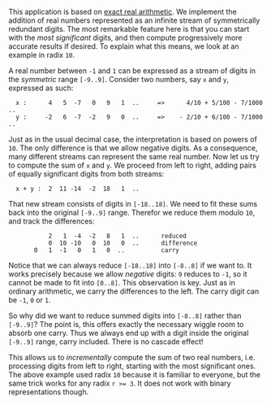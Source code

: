 This application is based on [exact real
arithmetic](https://wiki.haskell.org/Exact_real_arithmetic).  We
implement the addition of real numbers represented as an infinite
stream of symmetrically redundant digits.  The most remarkable feature
here is that you can start with the _most significant_ digits, and
then compute progressively more accurate results if desired.  To
explain what this means, we look at an example in radix `10`.

A real number between `-1` and `1` can be expressed as a stream of
digits in the _symmetric_ range `[-9..9]`.  Consider two numbers, say
`x` and `y`, expressed as such:

```
  x :      4   5  -7   0   9   1  ..     =>      4/10 + 5/100 - 7/1000 ..
  y :     -2   6  -7  -2   9   0  ..     =>    - 2/10 + 6/100 - 7/1000 ..
```

Just as in the usual decimal case, the interpretation is based on
powers of `10`.  The only difference is that we allow negative digits.
As a consequence, many different streams can represent the same real
number.  Now let us try to compute the sum of `x` and `y`.  We proceed
from left to right, adding pairs of equally significant digits from
both streams:

```
  x + y :  2  11 -14  -2  18   1  ..
```

That new stream consists of digits in `[-18..18]`.  We need to fit
these sums back into the original `[-9..9]` range.  Therefor we
reduce them modulo `10`, and track the differences:

```
           2   1  -4  -2   8   1  ..      reduced
           0  10 -10   0  10   0  ..      difference
       0   1  -1   0   1   0  ..          carry
```

Notice that we can always reduce `[-18..18]` into `[-8..8]` if we want
to.  It works precisely because we allow _negative_ digits: `9`
reduces to `-1`, so it cannot be made to fit into `[0..8]`.  This
observation is key.  Just as in ordinary arithmetic, we carry the
differences to the left.  The carry digit can be `-1`, `0` or `1`.

So why did we want to reduce summed digits into `[-8..8]` rather than
`[-9..9]`?  The point is, this offers exactly the necessary wiggle room
to absorb one carry.  Thus we always end up with a digit inside the
original `[-9..9]` range, carry included.  There is no cascade effect!

This allows us to _incrementally_ compute the sum of two real numbers,
i.e. processing digits from left to right, starting with the most
significant ones.  The above example used radix `10` because it is
familiar to everyone, but the same trick works for any radix `r >= 3`.
It does not work with binary representations though.
